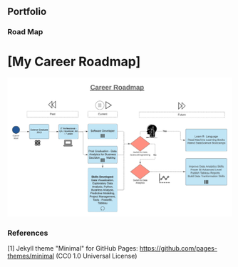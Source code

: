 ## Portfolio

### Road Map

# [My Career Roadmap]

<img src="images/Roadmap.jpeg"/>


### References

[1] Jekyll theme "Minimal" for GitHub Pages: https://github.com/pages-themes/minimal (CC0 1.0 Universal License)


